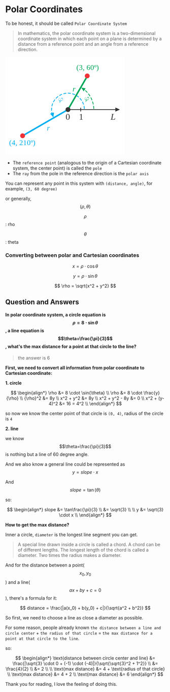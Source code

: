 # Polar Coordinates

To be honest, it should be called `Polar Coordinate System`

> In mathematics, the polar coordinate system is a two-dimensional coordinate system in which each point on a plane is determined by a distance from a reference point and an angle from a reference direction.

![](../../.gitbook/assets/polar_coordinates%20%281%29.png)

* The `reference point` \(analogous to the origin of a Cartesian coordinate system, the center point\) is called the `pole`
* The `ray` from the pole in the reference direction is the `polar axis`

You can represent any point in this system with `(distance, angle)`, for example, `(3, 60 degree)`

or generally, $$(\rho, \theta)$$

$$\rho$$: rho

$$\theta$$: theta

### Converting between polar and Cartesian coordinates

$$
x = \rho \cdot \cos{\theta}
$$

$$
y = \rho \cdot \sin{\theta}
$$

$$
\rho = \sqrt{x^2 + y^2}
$$

## Question and Answers

#### In polar coordinate system, a circle equation is $$\rho = 8 \cdot \sin{\theta}$$, a line equation is $$\theta=\frac{\pi}{3}$$, what's the max distance for a point at that circle to the line?

> the answer is 6

**First, we need to convert all information from polar coordinate to Cartesian coordinate:**

**1. circle**

$$
\begin{align*}
\rho &= 8 \cdot \sin{\theta}
\\
\rho &= 8 \cdot \frac{y}{\rho}
\\
{\rho}^2 &= 8y
\\
x^2 + y^2 &= 8y
\\
x^2 + y^2 - 8y &= 0
\\
x^2 + (y-4)^2 &= 16 = 4^2
\\ 
\end{align*}
$$

so now we know the center point of that circle is `(0, 4)`, radius of the circle is `4`

**2. line**

we know $$\theta=\frac{\pi}{3}$$ is nothing but a line of 60 degree angle.

And we also know a general line could be represented as $$y = slope \cdot x$$

And $$slope = \tan(\theta)$$

so:

$$
\begin{align*}
slope &= \tan\frac{\pi}{3}
\\
&= \sqrt{3}
\\ \\
y &= \sqrt{3} \cdot x
\\ 
\end{align*}
$$

**How to get the max distance?**

Inner a circle, `diameter` is the longest line segment you can get.

> A special line drawn inside a circle is called a chord. A chord can be of different lengths. The longest length of the chord is called a diameter. Two times the radius makes a diameter.

And for the distance between a point\($$x_0, y_0$$\) and a line\($$ax + by + c = 0$$\), there's a formula for it:

$$
distance = \frac{|a(x_0) + b(y_0) + c|}{\sqrt{a^2 + b^2}}
$$

So first, we need to choose a line as close a diameter as possible.

For some reason, people already known `the distance between a line and circle center` + `the radius of that circle` = `the max distance for a point at that circle to the line`.

so:

$$
\begin{align*}
\text{distance between circle center and line} &= \frac{|\sqrt{3} \cdot 0 + (-1) \cdot (-4)|}{\sqrt{\sqrt{3}^2 + 1^2}}
\\
&= \frac{4}{2}
\\
&= 2
\\ \\
\text{max distance} &= 4 + \text{radius of that circle}
\\
\text{max distance} &= 4 + 2
\\
\text{max distance} &= 6
\end{align*}
$$

Thank you for reading, I love the feeling of doing this.

